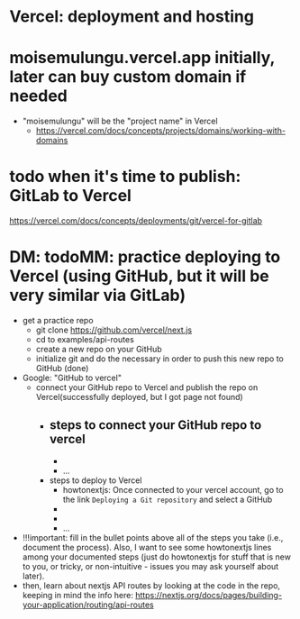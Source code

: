 # Vercel: deployment and hosting

# moisemulungu.vercel.app initially, later can buy custom domain if needed

- "moisemulungu" will be the "project name" in Vercel
  - https://vercel.com/docs/concepts/projects/domains/working-with-domains

# todo when it's time to publish: GitLab to Vercel

https://vercel.com/docs/concepts/deployments/git/vercel-for-gitlab

# DM: todoMM: practice deploying to Vercel (using GitHub, but it will be very similar via GitLab)

- get a practice repo
  - git clone https://github.com/vercel/next.js 
  - cd to examples/api-routes 
  - create a new repo on your GitHub
  - initialize git and do the necessary in order to push this new repo to GitHub (done)
- Google: "GitHub to vercel"
  - connect your GitHub repo to Vercel and publish the repo on Vercel(successfully deployed, but I got page not found)
    - steps to connect your GitHub repo to vercel
      - 
      - 
      - ...
    - steps to deploy to Vercel
      - howtonextjs: Once connected to your vercel account, go to the link `Deploying a Git repository` and select a GitHub
      - 
      - 
      - ...
- !!!important: fill in the bullet points above all of the steps you take (i.e., document the process). Also, I want to see some howtonextjs lines among your documented steps (just do howtonextjs for stuff that is new to you, or tricky, or non-intuitive - issues you may ask yourself about later).
- then, learn about nextjs API routes by looking at the code in the repo, keeping in mind the info here: https://nextjs.org/docs/pages/building-your-application/routing/api-routes

